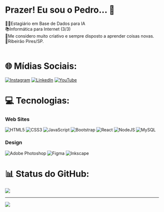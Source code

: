 # Prazer! Eu sou o Pedro... 👋
👨‍💻Estagiário em Base de Dados para IA<br>📚Informática para Internet (3/3)<br>🧠Me considero muito criativo e sempre disposto a aprender coisas novas.<br>📍Ribeirão Pires/SP.<br><br>


# 🌐 Mídias Sociais:
[![Instagram](https://img.shields.io/badge/Instagram-%23E4405F.svg?logo=Instagram&logoColor=white)](https://instagram.com/pedro_nixols) [![LinkedIn](https://img.shields.io/badge/LinkedIn-%230077B5.svg?logo=linkedin&logoColor=white)](https://linkedin.com/in/pedronicolascosta) [![YouTube](https://img.shields.io/badge/YouTube-%23FF0000.svg?logo=YouTube&logoColor=white)](https://youtube.com/@pedronicolas180) 

# 💻 Tecnologias:
### Web Sites
![HTML5](https://img.shields.io/badge/html5-%23E34F26.svg?style=for-the-badge&logo=html5&logoColor=white)
![CSS3](https://img.shields.io/badge/css3-%231572B6.svg?style=for-the-badge&logo=css3&logoColor=white)  ![JavaScript](https://img.shields.io/badge/javascript-%23323330.svg?style=for-the-badge&logo=javascript&logoColor=%23F7DF1E) ![Bootstrap](https://img.shields.io/badge/bootstrap-%23563D7C.svg?style=for-the-badge&logo=bootstrap&logoColor=white) ![React](https://img.shields.io/badge/react-%2320232a.svg?style=for-the-badge&logo=react&logoColor=%2361DAFB) ![NodeJS](https://img.shields.io/badge/node.js-6DA55F?style=for-the-badge&logo=node.js&logoColor=white) ![MySQL](https://img.shields.io/badge/mysql-%2300f.svg?style=for-the-badge&logo=mysql&logoColor=white) 
### Design
![Adobe Photoshop](https://img.shields.io/badge/adobephotoshop-%2331A8FF.svg?style=for-the-badge&logo=adobephotoshop&logoColor=white)  	![Figma](https://img.shields.io/badge/figma-%23F24E1E.svg?style=for-the-badge&logo=figma&logoColor=white)
![Inkscape](https://img.shields.io/badge/Inkscape-e0e0e0?style=for-the-badge&logo=inkscape&logoColor=080A13)
# 📊 Status do GitHub:
![](https://github-readme-stats.vercel.app/api/top-langs/?username=projetos-NicolasCosta&theme=radical&hide_border=false&include_all_commits=true&count_private=true&layout=compact)


---
[![](https://visitcount.itsvg.in/api?id=projetos-NicolasCosta&icon=1&color=10)](https://visitcount.itsvg.in)

<!-- Proudly created with GPRM ( https://gprm.itsvg.in ) -->
